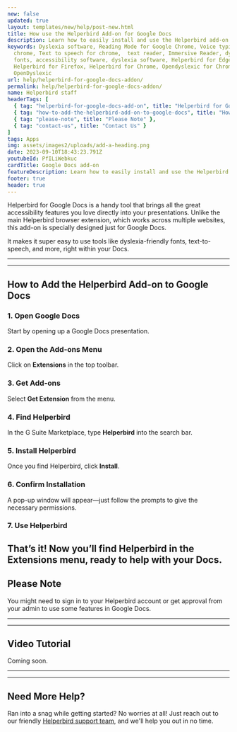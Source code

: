```yaml
---
new: false
updated: true
layout: templates/new/help/post-new.html
title: How use the Helperbird Add-on for Google Docs
description: Learn how to easily install and use the Helperbird add-on for Google Docs. This guide walks you through adding powerful accessibility features like dyslexia-friendly fonts and text-to-speech directly to your presentations.
keywords: Dyslexia software, Reading Mode for Google Chrome, Voice typing for
  chrome, Text to speech for chrome,  text reader, Immersive Reader, dyslexia
  fonts, accessibility software, dyslexia software, Helperbird for Edge,
  Helperbird for Firefox, Helperbird for Chrome, Opendyslexic for Chrome,
  OpenDyslexic
url: help/helperbird-for-google-docs-addon/
permalink: help/helperbird-for-google-docs-addon/
name: Helperbird staff
headerTags: [
  { tag: "helperbird-for-google-docs-add-on", title: "Helperbird for Google Docs Add-on" },
  { tag: "how-to-add-the-helperbird-add-on-to-google-docs", title: "How to Add the Helperbird Add-on to Google Docs" },
  { tag: "please-note", title: "Please Note" },
  { tag: "contact-us", title: "Contact Us" }
]
tags: Apps
img: assets/images2/uploads/add-a-heading.png
date: 2023-09-10T18:43:23.791Z
youtubeId: PfILiWebkuc
cardTitle: Google Docs add-on
featureDescription: Learn how to easily install and use the Helperbird add-on for Google Docs. This guide walks you through adding powerful accessibility features like dyslexia-friendly fonts and text-to-speech directly to your presentations.
footer: true
header: true
---
```




Helperbird for Google Docs is a handy tool that brings all the great accessibility features you love directly into your presentations. Unlike the main Helperbird browser extension, which works across multiple websites, this add-on is specially designed just for Google Docs. 

It makes it super easy to use tools like dyslexia-friendly fonts, text-to-speech, and more, right within your Docs.

---
---

## How to Add the Helperbird Add-on to Google Docs

### 1. Open Google Docs

Start by opening up a Google Docs presentation.

### 2. Open the Add-ons Menu

Click on **Extensions** in the top toolbar.

### 3. Get Add-ons

Select **Get Extension** from the menu.

### 4. Find Helperbird

In the G Suite Marketplace, type **Helperbird** into the search bar.

### 5. Install Helperbird

Once you find Helperbird, click **Install**.

### 6. Confirm Installation

A pop-up window will appear—just follow the prompts to give the necessary permissions.

### 7. Use Helperbird

That’s it! Now you’ll find Helperbird in the **Extensions** menu, ready to help with your Docs.
---

## Please Note

You might need to sign in to your Helperbird account or get approval from your admin to use some features in Google Docs.


---
---

## Video Tutorial

Coming soon.

---
---

## Need More Help?

Ran into a snag while getting started? No worries at all! Just reach out to our friendly [Helperbird support team](/support/), and we'll help you out in no time.



